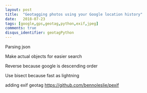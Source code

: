 ```yaml
---
layout: post
title:  "Geotagging photos using your Google location history"
date:   2018-07-23
tags: [google,gps,geotag,python,exif,jpeg]
comments: true
disqus_identifier: geotagPython
---
```


Parsing json

Make actual objects for easier search

Reverse because google is descending order

Use bisect because fast as lightning

adding exif geotag
https://github.com/bennoleslie/pexif